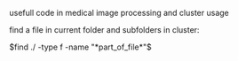 usefull code in medical image processing and cluster usage


find a file in current folder and subfolders in cluster:


 $find ./ -type f -name "*part_of_file*"$
